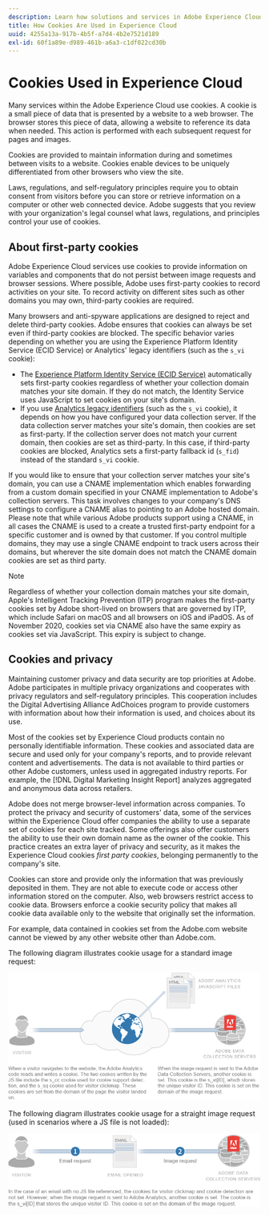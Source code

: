 ```yaml
---
description: Learn how solutions and services in Adobe Experience Cloud use cookies.
title: How Cookies Are Used in Experience Cloud
uuid: 4255a13a-917b-4b5f-a7d4-4b2e7521d189
exl-id: 60f1a89e-d989-461b-a6a3-c1df022cd30b
---
```

# Cookies Used in Experience Cloud

Many services within the Adobe Experience Cloud use cookies. A cookie is a small piece of data that is presented by a website to a web browser. The browser stores this piece of data, allowing a website to reference its data when needed. This action is performed with each subsequent request for pages and images.

Cookies are provided to maintain information during and sometimes between visits to a website. Cookies enable devices to be uniquely differentiated from other browsers who view the site.

Laws, regulations, and self-regulatory principles require you to obtain consent from visitors before you can store or retrieve information on a computer or other web connected device. Adobe suggests that you review with your organization's legal counsel what laws, regulations, and principles control your use of cookies.

## About first-party cookies

Adobe Experience Cloud services use cookies to provide information on variables and components that do not persist between image requests and browser sessions. Where possible, Adobe uses first-party cookies to record activities on your site. To record activity on different sites such as other domains you may own, third-party cookies are required.

Many browsers and anti-spyware applications are designed to reject and delete third-party cookies. Adobe ensures that cookies can always be set even if third-party cookies are blocked. The specific behavior varies depending on whether you are using the Experience Platform Identity Service (ECID Service) or Analytics' legacy identifiers (such as the `s_vi` cookie):

* The [Experience Platform Identity Service (ECID Service)](https://experienceleague.adobe.com/docs/id-service/using/intro/overview.html) automatically sets first-party cookies regardless of whether your collection domain matches your site domain. If they do not match, the Identity Service uses JavaScript to set cookies on your site's domain.
* If you use [Analytics legacy identifiers](analytics.md) (such as the `s_vi` cookie), it depends on how you have configured your data collection server. If the data collection server matches your site's domain, then cookies are set as first-party. If the collection server does not match your current domain, then cookies are set as third-party. In this case, if third-party cookies are blocked, Analytics sets a first-party fallback id (`s_fid`) instead of the standard `s_vi` cookie.

If you would like to ensure that your collection server matches your site's domain, you can use a CNAME implementation which enables forwarding from a custom domain specified in your CNAME implementation to Adobe's collection servers. This task involves changes to your company's DNS settings to configure a CNAME alias to pointing to an Adobe hosted domain. Please note that while various Adobe products support using a CNAME, in all cases the CNAME is used to a create a trusted first-party endpoint for a specific customer and is owned by that customer. If you control multiple domains, they may use a single CNAME endpoint to track users across their domains, but wherever the site domain does not match the CNAME domain cookies are set as third party.

>[!NOTE]
>
>Regardless of whether your collection domain matches your site domain, Apple's Intelligent Tracking Prevention (ITP) program makes the first-party cookies set by Adobe short-lived on browsers that are governed by ITP, which include Safari on macOS and all browsers on iOS and iPadOS. As of November 2020, cookies set via CNAME also have the same expiry as cookies set via JavaScript. This expiry is subject to change.

## Cookies and privacy

Maintaining customer privacy and data security are top priorities at Adobe. Adobe participates in multiple privacy organizations and cooperates with privacy regulators and self-regulatory principles. This cooperation includes the Digital Advertising Alliance AdChoices program to provide customers with information about how their information is used, and choices about its use.

Most of the cookies set by Experience Cloud products contain no personally identifiable information. These cookies and associated data are secure and used only for your company's reports, and to provide relevant content and advertisements. The data is not available to third parties or other Adobe customers, unless used in aggregated industry reports. For example, the [!DNL Digital Marketing Insight Report] analyzes aggregated and anonymous data across retailers.

Adobe does not merge browser-level information across companies. To protect the privacy and security of customers' data, some of the services within the Experience Cloud offer companies the ability to use a separate set of cookies for each site tracked. Some offerings also offer customers the ability to use their own domain name as the owner of the cookie. This practice creates an extra layer of privacy and security, as it makes the Experience Cloud cookies *first party cookies*, belonging permanently to the company's site.

Cookies can store and provide only the information that was previously deposited in them. They are not able to execute code or access other information stored on the computer. Also, web browsers restrict access to cookie data. Browsers enforce a cookie security policy that makes all cookie data available only to the website that originally set the information.

For example, data contained in cookies set from the Adobe.com website cannot be viewed by any other website other than Adobe.com.

The following diagram illustrates cookie usage for a standard image request: 

![Cookie usage for a standard image request](assets/CookiesProcessGraphic-01.png)

The following diagram illustrates cookie usage for a straight image request (used in scenarios where a JS file is not loaded): 

![Cookie usage for a straight image request](assets/CookiesProcessGraphic2.png)
